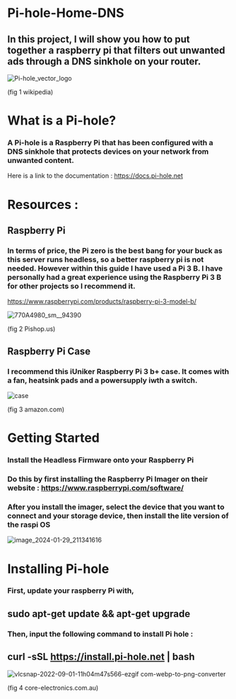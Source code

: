 # Pi-hole-Home-DNS 
## In this project, I will show you how to put together a raspberry pi that filters out unwanted ads through a DNS sinkhole on your router.



![Pi-hole_vector_logo](https://github.com/MarkTiborM/Pi-hole-Home-DNS/assets/129571496/737c03a7-1794-41e3-90bd-015cd4fc64cd) 

(fig 1 wikipedia)
# What is a Pi-hole?
### A Pi-hole is a Raspberry Pi that has been configured with a DNS sinkhole that protects devices on your network from unwanted content.  
Here is a link to the documentation : https://docs.pi-hole.net

# Resources :
## Raspberry Pi
### In terms of price, the Pi zero is the best bang for your buck as this server runs headless, so a better raspberry pi is not needed. However within this guide I have used a Pi 3 B. I have personally had a great experience using the Raspberry Pi 3 B for other projects so I recommend it. 
https://www.raspberrypi.com/products/raspberry-pi-3-model-b/

![770A4980_sm__94390](https://github.com/MarkTiborM/Pi-hole-Home-DNS/assets/129571496/cb353afe-4017-4679-8c49-c235d7429e25)

(fig 2 Pishop.us)

## Raspberry Pi Case
### I recommend this iUniker Raspberry Pi 3 b+ case. It comes with a fan, heatsink pads and a powersupply iwth a switch. 
![case](https://github.com/MarkTiborM/Pi-hole-Home-DNS/assets/129571496/581b2996-a8c6-470a-b174-25e14c7bbe0c)

(fig 3 amazon.com)

# Getting Started 
### Install the Headless Firmware onto your Raspberry Pi
### Do this by first installing the Raspberry Pi Imager on their website : https://www.raspberrypi.com/software/
### After you install the imager, select the device that you want to connect and your storage device, then install the lite version of the raspi OS
![image_2024-01-29_211341616](https://github.com/MarkTiborM/Pi-hole-Home-DNS/assets/129571496/93bf7165-7a1c-4ba2-8987-8d0ddd749fd0)

# Installing Pi-hole
### First, update your raspberry Pi with, 
## sudo apt-get update && apt-get upgrade
### Then, input the following command to install Pi hole :
## curl -sSL https://install.pi-hole.net | bash
![vlcsnap-2022-09-01-11h04m47s566-ezgif com-webp-to-png-converter](https://github.com/MarkTiborM/Pi-hole-Home-DNS/assets/129571496/34069502-f657-42e4-810a-f72a6136819e)

(fig 4 core-electronics.com.au)
